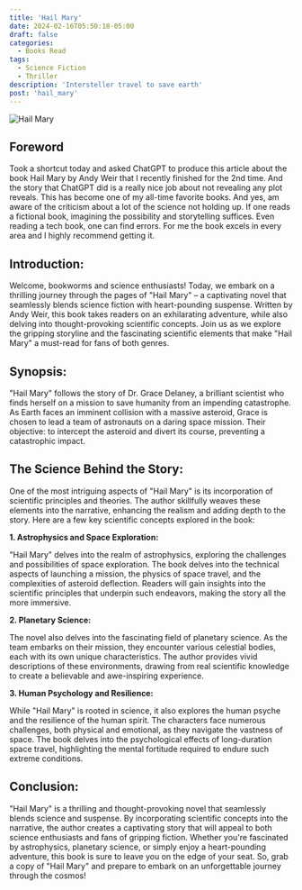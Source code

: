 ```yaml
---
title: 'Hail Mary'
date: 2024-02-16T05:50:18-05:00
draft: false
categories:
  - Books Read
tags:
  - Science Fiction
  - Thriller
description: 'Intersteller travel to save earth'
post: 'hail_mary'
---
```


![Hail Mary](/image/hail-mary.png)

## Foreword

Took a shortcut today and asked ChatGPT to produce this article about the book Hail Mary by Andy Weir that I recently finished for the 2nd time. And the story that ChatGPT did is a really nice job about not revealing any plot reveals. This has become one of my all-time favorite books. And yes, am aware of the criticism about a lot of the science not holding up. If one reads a fictional book, imagining the possibility and storytelling suffices. Even reading a tech book, one can find errors. For me the book excels in every area and I highly recommend getting it.

## Introduction:

Welcome, bookworms and science enthusiasts! Today, we embark on a thrilling journey through the pages of "Hail Mary" – a captivating novel that seamlessly blends science fiction with heart-pounding suspense. Written by Andy Weir, this book takes readers on an exhilarating adventure, while also delving into thought-provoking scientific concepts. Join us as we explore the gripping storyline and the fascinating scientific elements that make "Hail Mary" a must-read for fans of both genres.

## Synopsis:

"Hail Mary" follows the story of Dr. Grace Delaney, a brilliant scientist who finds herself on a mission to save humanity from an impending catastrophe. As Earth faces an imminent collision with a massive asteroid, Grace is chosen to lead a team of astronauts on a daring space mission. Their objective: to intercept the asteroid and divert its course, preventing a catastrophic impact.

## The Science Behind the Story:

One of the most intriguing aspects of "Hail Mary" is its incorporation of scientific principles and theories. The author skillfully weaves these elements into the narrative, enhancing the realism and adding depth to the story. Here are a few key scientific concepts explored in the book:

**1. Astrophysics and Space Exploration:**

"Hail Mary" delves into the realm of astrophysics, exploring the challenges and possibilities of space exploration. The book delves into the technical aspects of launching a mission, the physics of space travel, and the complexities of asteroid deflection. Readers will gain insights into the scientific principles that underpin such endeavors, making the story all the more immersive.

**2. Planetary Science:**

The novel also delves into the fascinating field of planetary science. As the team embarks on their mission, they encounter various celestial bodies, each with its own unique characteristics. The author provides vivid descriptions of these environments, drawing from real scientific knowledge to create a believable and awe-inspiring experience.

**3. Human Psychology and Resilience:**

While "Hail Mary" is rooted in science, it also explores the human psyche and the resilience of the human spirit. The characters face numerous challenges, both physical and emotional, as they navigate the vastness of space. The book delves into the psychological effects of long-duration space travel, highlighting the mental fortitude required to endure such extreme conditions.

## Conclusion:

"Hail Mary" is a thrilling and thought-provoking novel that seamlessly blends science and suspense. By incorporating scientific concepts into the narrative, the author creates a captivating story that will appeal to both science enthusiasts and fans of gripping fiction. Whether you're fascinated by astrophysics, planetary science, or simply enjoy a heart-pounding adventure, this book is sure to leave you on the edge of your seat. So, grab a copy of "Hail Mary" and prepare to embark on an unforgettable journey through the cosmos!
